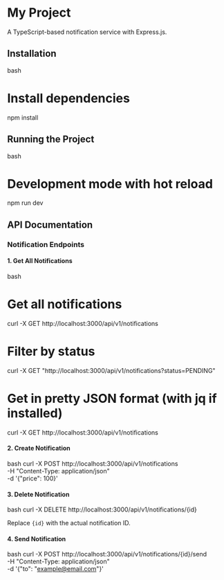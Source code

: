 # My Project

A TypeScript-based notification service with Express.js.

## Installation

bash
# Install dependencies
npm install


## Running the Project

bash
# Development mode with hot reload
npm run dev

## API Documentation

### Notification Endpoints

#### 1. Get All Notifications
bash
# Get all notifications
curl -X GET http://localhost:3000/api/v1/notifications

# Filter by status
curl -X GET "http://localhost:3000/api/v1/notifications?status=PENDING"

# Get in pretty JSON format (with jq if installed)
curl -X GET http://localhost:3000/api/v1/notifications


#### 2. Create Notification
bash
curl -X POST http://localhost:3000/api/v1/notifications \
  -H "Content-Type: application/json" \
  -d '{"price": 100}'


#### 3. Delete Notification
bash
curl -X DELETE http://localhost:3000/api/v1/notifications/{id}

Replace `{id}` with the actual notification ID.

#### 4. Send Notification
bash
curl -X POST http://localhost:3000/api/v1/notifications/{id}/send \
  -H "Content-Type: application/json" \
  -d '{"to": "example@email.com"}'